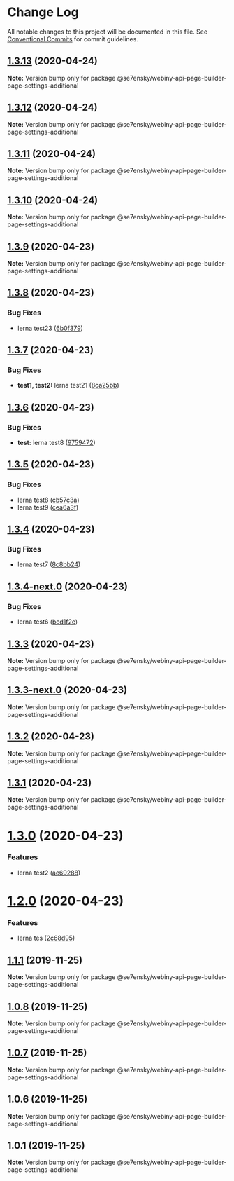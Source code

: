 # Change Log

All notable changes to this project will be documented in this file.
See [Conventional Commits](https://conventionalcommits.org) for commit guidelines.

## [1.3.13](https://github.com/SE7ENSKY/se7ensky-webiny-plugins/compare/@se7ensky/webiny-api-page-builder-page-settings-additional@1.3.12...@se7ensky/webiny-api-page-builder-page-settings-additional@1.3.13) (2020-04-24)

**Note:** Version bump only for package @se7ensky/webiny-api-page-builder-page-settings-additional





## [1.3.12](https://github.com/SE7ENSKY/se7ensky-webiny-plugins/compare/@se7ensky/webiny-api-page-builder-page-settings-additional@1.3.11...@se7ensky/webiny-api-page-builder-page-settings-additional@1.3.12) (2020-04-24)

**Note:** Version bump only for package @se7ensky/webiny-api-page-builder-page-settings-additional





## [1.3.11](https://github.com/SE7ENSKY/se7ensky-webiny-plugins/compare/@se7ensky/webiny-api-page-builder-page-settings-additional@1.3.10...@se7ensky/webiny-api-page-builder-page-settings-additional@1.3.11) (2020-04-24)

**Note:** Version bump only for package @se7ensky/webiny-api-page-builder-page-settings-additional





## [1.3.10](https://github.com/SE7ENSKY/se7ensky-webiny-plugins/compare/@se7ensky/webiny-api-page-builder-page-settings-additional@1.3.9...@se7ensky/webiny-api-page-builder-page-settings-additional@1.3.10) (2020-04-24)

**Note:** Version bump only for package @se7ensky/webiny-api-page-builder-page-settings-additional





## [1.3.9](https://github.com/SE7ENSKY/se7ensky-webiny-plugins/compare/@se7ensky/webiny-api-page-builder-page-settings-additional@1.3.8...@se7ensky/webiny-api-page-builder-page-settings-additional@1.3.9) (2020-04-23)

**Note:** Version bump only for package @se7ensky/webiny-api-page-builder-page-settings-additional





## [1.3.8](https://github.com/SE7ENSKY/se7ensky-webiny-plugins/compare/@se7ensky/webiny-api-page-builder-page-settings-additional@1.3.7...@se7ensky/webiny-api-page-builder-page-settings-additional@1.3.8) (2020-04-23)


### Bug Fixes

* lerna test23 ([6b0f379](https://github.com/SE7ENSKY/se7ensky-webiny-plugins/commit/6b0f379b0c130b7f420c43b58719cb86c8df442f))





## [1.3.7](https://github.com/SE7ENSKY/se7ensky-webiny-plugins/compare/@se7ensky/webiny-api-page-builder-page-settings-additional@1.3.6...@se7ensky/webiny-api-page-builder-page-settings-additional@1.3.7) (2020-04-23)


### Bug Fixes

* **test1, test2:** lerna test21 ([8ca25bb](https://github.com/SE7ENSKY/se7ensky-webiny-plugins/commit/8ca25bbb0f76c57c09a4fa0053dfe8c8dcfeea9c))





## [1.3.6](https://github.com/SE7ENSKY/se7ensky-webiny-plugins/compare/@se7ensky/webiny-api-page-builder-page-settings-additional@1.3.5...@se7ensky/webiny-api-page-builder-page-settings-additional@1.3.6) (2020-04-23)


### Bug Fixes

* **test:** lerna test8 ([9759472](https://github.com/SE7ENSKY/se7ensky-webiny-plugins/commit/9759472d16c1b7f2f5f29b20c8c5d1c70902003d))





## [1.3.5](https://github.com/SE7ENSKY/se7ensky-webiny-plugins/compare/@se7ensky/webiny-api-page-builder-page-settings-additional@1.3.4...@se7ensky/webiny-api-page-builder-page-settings-additional@1.3.5) (2020-04-23)


### Bug Fixes

* lerna test8 ([cb57c3a](https://github.com/SE7ENSKY/se7ensky-webiny-plugins/commit/cb57c3a98ababa732d72c32ea27349539b89b737))
* lerna test9 ([cea6a3f](https://github.com/SE7ENSKY/se7ensky-webiny-plugins/commit/cea6a3fb4a1264af82b222c3c67cfce0661d0dcd))





## [1.3.4](https://github.com/SE7ENSKY/se7ensky-webiny-plugins/compare/@se7ensky/webiny-api-page-builder-page-settings-additional@1.3.4-next.0...@se7ensky/webiny-api-page-builder-page-settings-additional@1.3.4) (2020-04-23)


### Bug Fixes

* lerna test7 ([8c8bb24](https://github.com/SE7ENSKY/se7ensky-webiny-plugins/commit/8c8bb246d2f415da108187255529ef2d0e339250))





## [1.3.4-next.0](https://github.com/SE7ENSKY/se7ensky-webiny-plugins/compare/@se7ensky/webiny-api-page-builder-page-settings-additional@1.3.3...@se7ensky/webiny-api-page-builder-page-settings-additional@1.3.4-next.0) (2020-04-23)


### Bug Fixes

* lerna test6 ([bcd1f2e](https://github.com/SE7ENSKY/se7ensky-webiny-plugins/commit/bcd1f2e6f1dbccfe4606b3f467052ff7aef7d0cb))





## [1.3.3](https://github.com/SE7ENSKY/se7ensky-webiny-plugins/compare/@se7ensky/webiny-api-page-builder-page-settings-additional@1.3.3-next.0...@se7ensky/webiny-api-page-builder-page-settings-additional@1.3.3) (2020-04-23)

**Note:** Version bump only for package @se7ensky/webiny-api-page-builder-page-settings-additional





## [1.3.3-next.0](https://github.com/SE7ENSKY/se7ensky-webiny-plugins/compare/@se7ensky/webiny-api-page-builder-page-settings-additional@1.3.2...@se7ensky/webiny-api-page-builder-page-settings-additional@1.3.3-next.0) (2020-04-23)

**Note:** Version bump only for package @se7ensky/webiny-api-page-builder-page-settings-additional





## [1.3.2](https://github.com/SE7ENSKY/se7ensky-webiny-plugins/compare/@se7ensky/webiny-api-page-builder-page-settings-additional@1.3.1...@se7ensky/webiny-api-page-builder-page-settings-additional@1.3.2) (2020-04-23)

**Note:** Version bump only for package @se7ensky/webiny-api-page-builder-page-settings-additional





## [1.3.1](https://github.com/SE7ENSKY/se7ensky-webiny-plugins/compare/@se7ensky/webiny-api-page-builder-page-settings-additional@1.3.0...@se7ensky/webiny-api-page-builder-page-settings-additional@1.3.1) (2020-04-23)

**Note:** Version bump only for package @se7ensky/webiny-api-page-builder-page-settings-additional





# [1.3.0](https://github.com/SE7ENSKY/se7ensky-webiny-plugins/compare/@se7ensky/webiny-api-page-builder-page-settings-additional@1.2.0...@se7ensky/webiny-api-page-builder-page-settings-additional@1.3.0) (2020-04-23)


### Features

* lerna test2 ([ae69288](https://github.com/SE7ENSKY/se7ensky-webiny-plugins/commit/ae69288956170600443233defbbf1a0a2878f562))





# [1.2.0](https://github.com/SE7ENSKY/se7ensky-webiny-plugins/compare/@se7ensky/webiny-api-page-builder-page-settings-additional@1.1.1...@se7ensky/webiny-api-page-builder-page-settings-additional@1.2.0) (2020-04-23)


### Features

* lerna tes ([2c68d95](https://github.com/SE7ENSKY/se7ensky-webiny-plugins/commit/2c68d95e39b64115e97e4cbabaadb720d0596d54))





## [1.1.1](https://github.com/SE7ENSKY/se7ensky-webiny-plugins/compare/@se7ensky/webiny-api-page-builder-page-settings-additional@1.0.8...@se7ensky/webiny-api-page-builder-page-settings-additional@1.1.1) (2019-11-25)

**Note:** Version bump only for package @se7ensky/webiny-api-page-builder-page-settings-additional





## [1.0.8](https://github.com/SE7ENSKY/se7ensky-webiny-plugins/compare/@se7ensky/webiny-api-page-builder-page-settings-additional@1.0.7...@se7ensky/webiny-api-page-builder-page-settings-additional@1.0.8) (2019-11-25)

**Note:** Version bump only for package @se7ensky/webiny-api-page-builder-page-settings-additional





## [1.0.7](https://github.com/SE7ENSKY/se7ensky-webiny-plugins/compare/@se7ensky/webiny-api-page-builder-page-settings-additional@1.0.6...@se7ensky/webiny-api-page-builder-page-settings-additional@1.0.7) (2019-11-25)

**Note:** Version bump only for package @se7ensky/webiny-api-page-builder-page-settings-additional





## 1.0.6 (2019-11-25)

**Note:** Version bump only for package @se7ensky/webiny-api-page-builder-page-settings-additional





## 1.0.1 (2019-11-25)

**Note:** Version bump only for package @se7ensky/webiny-api-page-builder-page-settings-additional
